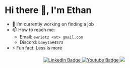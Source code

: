 <!-- <div align="center"> -->
<!--   <img src="https://github-readme-stats.vercel.app/api?username=erietz&theme=calm"/> -->
<!-- </div> -->

# Hi there 👋, I'm Ethan

- 🔭 I’m currently working on finding a job
- 📫 How to reach me:
    - Email: `ewrietz <at> gmail.com`
    - Discord: `baeyta#4573`
- ⚡ Fun fact: Less is more

<div id="badges" align="center">
  <a href="https://www.linkedin.com/in/ethan-rietz-498070143/">
    <img src="https://img.shields.io/badge/LinkedIn-blue?style=for-the-badge&logo=linkedin&logoColor=white" alt="LinkedIn Badge"/>
  </a>
  <a href="https://www.youtube.com/channel/UCVfBisHLy7-rAp2rtS6fvRg">
    <img src="https://img.shields.io/badge/YouTube-red?style=for-the-badge&logo=youtube&logoColor=white" alt="Youtube Badge"/>
  </a>
  <a href="mailto:ewrietz@gmail.com" target="_blank">
    <img src="https://img.shields.io/badge/Gmail-D14836?style=for-the-badge&logo=gmail&logoColor=white">
  </a>
</div>

